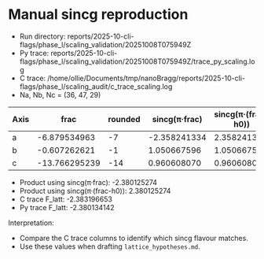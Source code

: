 # Manual sincg reproduction

- Run directory: reports/2025-10-cli-flags/phase_l/scaling_validation/20251008T075949Z
- Py trace: reports/2025-10-cli-flags/phase_l/scaling_validation/20251008T075949Z/trace_py_scaling.log
- C trace: /home/ollie/Documents/tmp/nanoBragg/reports/2025-10-cli-flags/phase_l/scaling_audit/c_trace_scaling.log
- Na, Nb, Nc = (36, 47, 29)

| Axis | frac | rounded | sincg(π·frac) | sincg(π·(frac-h0)) | C trace | Py trace |
| --- | --- | --- | --- | --- | --- | --- |
| a | -6.879534963 | -7 | -2.358241334 | 2.358241334 | -2.360127360 | -2.358195120 |
| b | -0.607262621 | -1 | 1.050667596 | 1.050667596 | 1.050796643 | 1.050667393 |
| c | -13.766295239 | -14 | 0.960608070 | 0.960608070 | 0.960961004 | 0.960630659 |

- Product using sincg(π·frac): -2.380125274
- Product using sincg(π·(frac-h0)): 2.380125274
- C trace F_latt: -2.383196653
- Py trace F_latt: -2.380134142

Interpretation:
- Compare the C trace columns to identify which sincg flavour matches.
- Use these values when drafting `lattice_hypotheses.md`.
